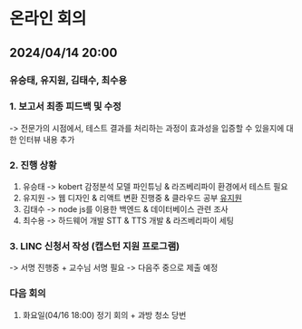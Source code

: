 # 온라인 회의
## 2024/04/14 20:00
### 유승태, 유지원, 김태수, 최수용

### 1. 보고서 최종 피드백 및 수정
-> 전문가의 시점에서, 테스트 결과를 처리하는 과정이 효과성을 입증할 수 있을지에 대한 인터뷰 내용 추가
### 2. 진행 상황
1. 유승태 -> kobert 감정분석 모델 파인튜닝 & 라즈베리파이 환경에서 테스트 필요
2. 유지원 -> 웹 디자인 & 리액트 변환 진행중 & 클라우드 공부 [유지원](https://github.com/capstone-YYKC/docs/blob/main/%EC%9C%A0%EC%A7%80%EC%9B%90/0413.md)
3. 김태수 -> node js를 이용한 백엔드 & 데이터베이스 관련 조사
4. 최수용 -> 하드웨어 개발 STT & TTS 개발 & 라즈베리파이 세팅

### 3. LINC 신청서 작성 (캡스턴 지원 프로그램)
-> 서명 진행중 + 교수님 서명 필요 -> 다음주 중으로 제출 예정

### 다음 회의
1. 화요일(04/16 18:00) 정기 회의 + 과방 청소 당번
